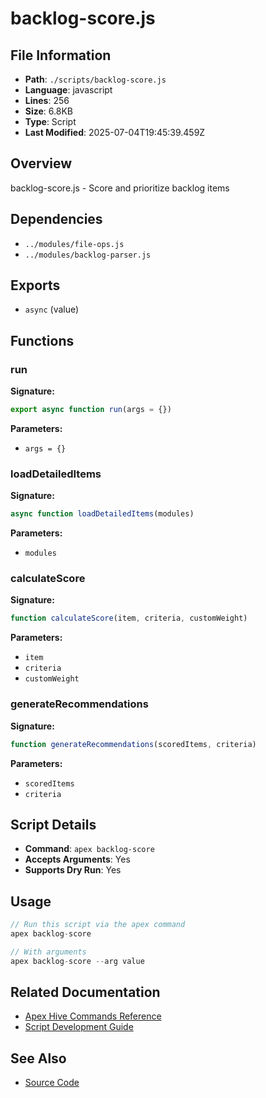 # backlog-score.js

## File Information

- **Path**: `./scripts/backlog-score.js`
- **Language**: javascript
- **Lines**: 256
- **Size**: 6.8KB
- **Type**: Script
- **Last Modified**: 2025-07-04T19:45:39.459Z

## Overview

backlog-score.js - Score and prioritize backlog items

## Dependencies

- `../modules/file-ops.js`
- `../modules/backlog-parser.js`

## Exports

- `async` (value)

## Functions

### run

**Signature:**
```javascript
export async function run(args = {})
```

**Parameters:**
- `args = {}`

### loadDetailedItems

**Signature:**
```javascript
async function loadDetailedItems(modules)
```

**Parameters:**
- `modules`

### calculateScore

**Signature:**
```javascript
function calculateScore(item, criteria, customWeight)
```

**Parameters:**
- `item`
- `criteria`
- `customWeight`

### generateRecommendations

**Signature:**
```javascript
function generateRecommendations(scoredItems, criteria)
```

**Parameters:**
- `scoredItems`
- `criteria`

## Script Details

- **Command**: `apex backlog-score`
- **Accepts Arguments**: Yes
- **Supports Dry Run**: Yes

## Usage

```javascript
// Run this script via the apex command
apex backlog-score

// With arguments
apex backlog-score --arg value
```

## Related Documentation

- [Apex Hive Commands Reference](../architecture/reference/commands/)
- [Script Development Guide](../development/scripts/)

## See Also

- [Source Code](./scripts/backlog-score.js)
